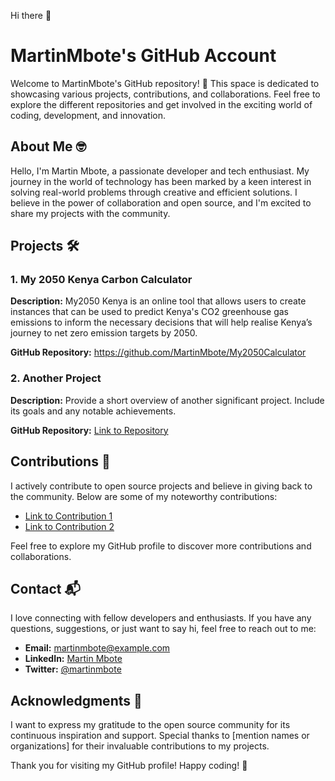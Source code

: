 Hi there 👋 
# MartinMbote's GitHub Account

Welcome to MartinMbote's GitHub repository! 🚀 This space is dedicated to showcasing various projects, contributions, and collaborations. Feel free to explore the different repositories and get involved in the exciting world of coding, development, and innovation.

## About Me 🤓

Hello, I'm Martin Mbote, a passionate developer and tech enthusiast. My journey in the world of technology has been marked by a keen interest in solving real-world problems through creative and efficient solutions. I believe in the power of collaboration and open source, and I'm excited to share my projects with the community.

## Projects 🛠️

### 1. My 2050 Kenya Carbon Calculator 

**Description:** My2050 Kenya is an online tool that allows users to create instances that can be used to predict Kenya's CO2 greenhouse gas emissions to inform the necessary decisions that will help realise Kenya’s journey to net zero emission targets by 2050.

**GitHub Repository:** https://github.com/MartinMbote/My2050Calculator

### 2. Another Project

**Description:** Provide a short overview of another significant project. Include its goals and any notable achievements.

**GitHub Repository:** [Link to Repository](https://github.com/martinmbote/another-project-repository)

## Contributions 🤝

I actively contribute to open source projects and believe in giving back to the community. Below are some of my noteworthy contributions:

- [Link to Contribution 1](https://github.com/organization/project/pull/123)
- [Link to Contribution 2](https://github.com/another-organization/repo/pull/456)

Feel free to explore my GitHub profile to discover more contributions and collaborations.

## Contact 📬

I love connecting with fellow developers and enthusiasts. If you have any questions, suggestions, or just want to say hi, feel free to reach out to me:

- **Email:** martinmbote@example.com
- **LinkedIn:** [Martin Mbote](https://www.linkedin.com/in/martinmbote/)
- **Twitter:** [@martinmbote](https://twitter.com/martinmbote)

## Acknowledgments 🙏

I want to express my gratitude to the open source community for its continuous inspiration and support. Special thanks to [mention names or organizations] for their invaluable contributions to my projects.

Thank you for visiting my GitHub profile! Happy coding! 🚀
